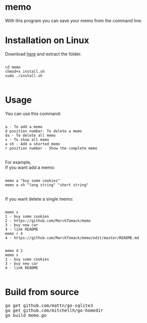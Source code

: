 # memo

With this program you can save your memo from the command line.

# Installation on Linux

Download <a href="https://github.com/MarckTomack/memo/releases/tag/v1.0">here</a> and extract the folder.

<pre>
<code>
cd memo
chmod+x install.sh
sudo ./install.sh
</code>
</pre>

# Usage

You can use this command:
<pre>
<code>
a - To add a memo
d position number- To delete a memo
da - To delete all memo
s - To show all memo
a sh - Add a shorted memo
r position number - Show the complete memo
</code>
</pre>

For example,<br>
If you want add a memo:
<pre>
<code>
memo a "buy some cookies"
memo a sh "long string" "short string"
</code>
</pre>
If you want delete a single memo:
<pre>
<code>
memo s
1 - buy some cookies
2 - https://github.com/MarckTomack/memo
3 - buy new car
4 - link README
memo r 4
4 - https://github.com/MarckTomack/memo/edit/master/README.md
<br>
memo d 2
memo s
1 - buy some cookies
3 - buy new car
4 - link README
</code>
</pre>

# Build from source

<pre>
go get github.com/mattn/go-sqlite3
go get github.com/mitchellh/go-homedir
go build memo.go
</pre>
